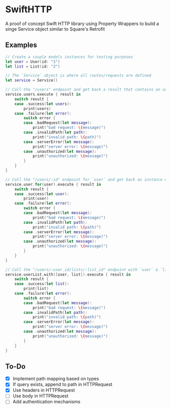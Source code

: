 # SwiftHTTP
A proof of concept Swift HTTP library using Property Wrappers to build a singe Service object similar to Square's Retrofit

## Examples

```swift
// Create a couple models instances for testing purposes
let user = User(id: "1")
let list = List(id: "2")

// The `Service` object is where all routes/requests are defined
let service = Service()

// Call the "/users" endpoint and get back a result that contains an array of `User`s
service.users.execute { result in
    switch result {
    case .success(let users):
        print(users)
    case .failure(let error):
        switch error {
        case .badRequest(let message):
            print("bad request: \(message)")
        case .invalidPath(let path):
            print("invalid path: \(path)")
        case .serverError(let message):
            print("server error: \(message)")
        case .unauthorized(let message):
            print("unauthorized: \(message)")
        }
    }
}

// Call the "/users/:id" endpoint for `user` and get back an instance of `User` in the result
service.user.for(user).execute { result in
    switch result {
    case .success(let user):
        print(user)
    case .failure(let error):
        switch error {
        case .badRequest(let message):
            print("bad request: \(message)")
        case .invalidPath(let path):
            print("invalid path: \(path)")
        case .serverError(let message):
            print("server error: \(message)")
        case .unauthorized(let message):
            print("unauthorized: \(message)")
        }
    }
}

// Call the "/users/:user_id/lists/:list_id" endpoint with `user` & `list` and get back an instance of `List` in the result
service.userList.with([user, list]).execute { result in
    switch result {
    case .success(let list):
        print(list)
    case .failure(let error):
        switch error {
        case .badRequest(let message):
            print("bad request: \(message)")
        case .invalidPath(let path):
            print("invalid path: \(path)")
        case .serverError(let message):
            print("server error: \(message)")
        case .unauthorized(let message):
            print("unauthorized: \(message)")
        }
    }
}
```

 ## To-Do
 
 * [x] Implement path mapping based on types
 * [x] If query exists, append to path in HTTPRequest
 * [x] Use headers in HTTPRequest
 * [ ] Use body in HTTPRequest
 * [ ] Add authentication mechanisms
